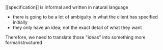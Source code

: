 [[specification]] is informal and written in natural language
- there is going to be a lot of ambiguity in what the client has specified initially
- they only have an idea; not the exact detail of what they want

Therefore, we need to translate those "ideas" into something more formal/structured